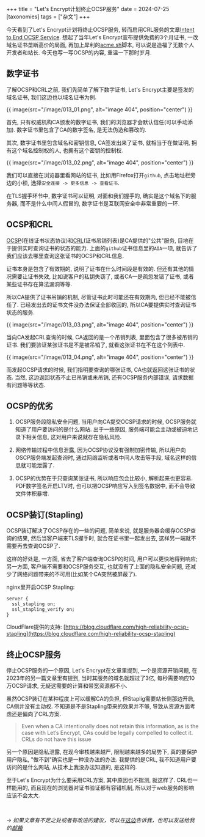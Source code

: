 +++
title = "Let's Encrypt计划终止OCSP服务"
date = 2024-07-25
[taxonomies]
tags = ["杂文"]
+++

今天看到了Let's Encrypt计划将终止OCSP服务, 转而启用CRL服务的文章[Intent to End OCSP Service](https://letsencrypt.org/2024/07/23/replacing-ocsp-with-crls.html). 想起了当年Let's Encrypt宣布提供免费的3个月证书, 一改域名证书垄断高价的局面, 再加上犀利的[acme.sh](https://github.com/acmesh-official/acme.sh)脚本, 可以说是造福了无数个人开发者和站长. 今天也写一写OCSP的内容, 重温一下那时岁月.

<!-- more -->

## 数字证书

了解OCSP和CRL之前, 我们先简单了解下数字证书, Let's Encrypt主要是签发的域名证书, 我们这边也以域名证书为例.

{{ image(src="/image/013_01.png", alt="image 404", position="center") }}

首先, 只有权威机构CA颁发的数字证书, 我们的浏览器才会默认信任(可以手动添加). 数字证书里包含了CA的数字签名, 是无法伪造和篡改的.

其次, 数字证书里包含域名和密钥信息, CA签发出来了证书, 就相当于在做证明, 拥有这个域名控制权的人, 也拥有这个密钥的控制权.

{{ image(src="/image/013_02.png", alt="image 404", position="center") }}

我们可以直接在浏览器里看网站的证书, 比如用Firefox打开`github`, 点击地址栏旁边的小锁, 选择`安全连接 -> 更多信息 -> 查看证书`.

在TLS握手环节中, 数字证书可以证明, 对面和我们握手的, 确实是这个域名下的服务器, 而不是什么中间人假冒的, 数字证书是互联网安全中非常重要的一环.

## OCSP和CRL

[OCSP](https://en.wikipedia.org/wiki/Online_Certificate_Status_Protocol)(在线证书状态协议)和[CRL](https://en.wikipedia.org/wiki/Certificate_revocation_list)(证书吊销列表)是CA提供的"公共"服务, 目地在于提供实时查询证书的状态的能力. 上面的`github`证书信息里的`AIA`一项, 就告诉了我们应该去哪里查询这张证书的OCSP和CRL信息.

证书本身是包含了有效期的, 说明了证书在什么时间段是有效的. 但还有其他的情况需要让证书失效, 比如说客户的私钥失窃了, 或者CA一是疏忽发错了证书, 或者某些证书存在算法漏洞等等.

所以CA提供了证书吊销的机制, 尽管证书此时可能还在有效期内, 但已经不能被信任了. 已经发出去的证书文件没办法保证全部收回的, 所以CA要提供实时查询证书状态的服务.

{{ image(src="/image/013_03.png", alt="image 404", position="center") }}

当向CA发起CRL查询的时候, CA返回的是一个吊销列表, 里面包含了很多被吊销的证书. 我们要验证某张证书是不是被吊销了, 就看这张证书在不在这个列表中. 


{{ image(src="/image/013_04.png", alt="image 404", position="center") }}

而发起OCSP请求的时候, 我们指明要查询的哪张证书, CA也就返回这张证书的状态. 当然, 这边返回状态不止已吊销或未吊销, 还有OCSP服务内部错误, 请求数据有问题等等状态.

## OCSP的优劣

1. OCSP服务段隐私安全问题, 当用户向CA提交OCSP请求的时候, OCSP服务就知道了用户要访问的是什么网站. 出于一些原因, 服务端可能会主动或被迫地记录下相关信息, 这对用户来说就存在隐私风险.

2. 网络传输过程中信息泄露, 因为OCSP协议没有强制加密传输, 所以用户向OSCP服务端发起查询时, 通过网络监听或者中间人攻击等手段, 域名这样的信息就可能泄露了.

3. OCSP的优势在于只查询某张证书, 所以响应包会比较小, 解析起来也更容易. PDF数字签名开启LTV时, 也可以把OCSP响应写入到签名数据中, 而不会导致文件体积暴增.

## OCSP装订(Stapling)

OCSP装订解决了OCSP存在的一些的问题, 简单来说, 就是服务器会缓存OCSP查询的结果, 然后当客户端来TLS握手时, 就合在证书里一起发出去, 这样另一端就不需要再去查询OCSP了.

这样的好处是, 一方面, 省去了客户端查询OCSP的时间, 用户可以更快地得到响应; 另一方面, 客户端不需要和OCSP服务交互, 也就没有了上面的隐私安全问题, 还减少了网络问题带来的不可用(比如某个CA突然被屏蔽了).

nginx里开启OCSP Stapling:
```text
server {
  ssl_stapling on;
  ssl_stapling_verify on;
}
```

CloudFlare提供的支持: [https://blog.cloudflare.com/high-reliability-ocsp-stapling](https://blog.cloudflare.com/high-reliability-ocsp-stapling)

## 终止OCSP服务

停止OCSP服务的一个原因, Let's Encrypt在文章里提到, 一个是资源开销问题, 在2023年的另一篇文章里有提到, 当时其服务的域名就超过了3亿, 每秒需要响应10万OCSP请求, 无疑这需要的计算和带宽资源都不小.

虽然OCSP装订在某种程度上可以缓解CA的负担, 但Staplig需要站长侧那边开启, CA侧并没有主动权. 不知道是不是Stapling带来的效果并不够, 导致从资源方面考虑还是偏向了CRL方案.

> Even when a CA intentionally does not retain this information, as is the case with Let’s Encrypt, CAs could be legally compelled to collect it. CRLs do not have this issue

另一个原因是隐私泄露, 在现今审核越来越严, 限制越来越多的局势下, 真的要保护用户隐私, "做不到"确实也是一种没办法的办法. 我提供的是CRL, 我不知道用户要访问的是什么网站, 从技术上我没办法知道的, 是这样的.

至于Let's Encrypt为什么要采用CRL方案, 其中原因也不揣测, 就这样了. CRL也一样能用的, 而且现在的浏览器对证书验证都有容错机制, 所以对于web服务的影响应该不会太大.

</br>

*-> 如果文章有不足之处或者有改进的建议，可以在[这边](https://github.com/dlzht/dlzht.github.io/discussions/12)告诉我，也可以发送给我的[邮箱](mailto:dlzht@protonmail.com)*